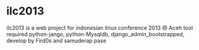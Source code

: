 ilc2013
=======

ilc2013 is a web project for indonesian linux conference 2013 @ Aceh 
tool required python-jango, python-Mysqldb, django_admin_bootstrapped, 
develop by Fird0s and samuderap pase
